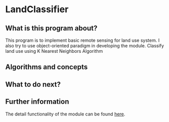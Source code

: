 # LandClassifier

## What is this program about?
This program is to implement basic remote sensing for land use system.
I also try to use object-oriented paradigm in developing the module.
Classify land use using K Nearest Neighbors Algorithm

## Algorithms and concepts

## What to do next?

## Further information
The detail functionality of the module can be found <a href= "https://sanlocoz.github.io/LandClassifier/"> here</a>.
